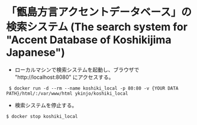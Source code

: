 # 「甑島方言アクセントデータベース」の検索システム (The search system for "Accent Database of Koshikijima Japanese")



- ローカルマシンで検索システムを起動し、ブラウザで "http://localhost:8080" にアクセスする。

`
$ docker run -d --rm --name koshiki_local -p 80:80 -v {YOUR DATA PATH}/html/:/var/www/html ykinjo/koshiki_local`


- 検索システムを停止する。

`
$ docker stop koshiki_local 
`
